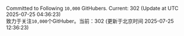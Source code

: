 Committed to Following `10,000` GitHubers. Current: <!-- FOLLOWING_COUNT -->302<!-- FOLLOWING_COUNT --> (Update at UTC <!-- LAST_UPDATED -->2025-07-25 04:36:23<!-- LAST_UPDATED -->)<br>
致力于关注`10,000`个GitHuber。当前：<!-- FOLLOWING_COUNT -->302<!-- FOLLOWING_COUNT --> (更新于北京时间 <!-- LAST_UPDATED_CST -->2025-07-25 12:36:23<!-- LAST_UPDATED_CST -->)
